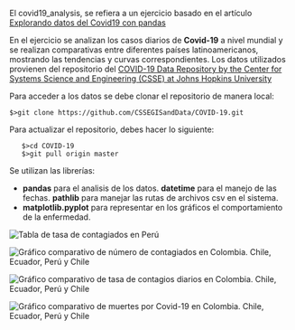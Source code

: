 El covid19_analysis, se refiera a un ejercicio basado en el artículo [Explorando datos del Covid19 con pandas](https://www.seraph.to/python-pandas-covid19-1.html#python-pandas-covid19-1)

En el ejercicio se analizan los casos diarios de **Covid-19** a nivel mundial y se realizan comparativas entre diferentes países latinoamericanos, mostrando las tendencias y curvas correspondientes. Los datos utilizados provienen del repositorio del [COVID-19 Data Repository by the Center for Systems Science and Engineering (CSSE) at Johns Hopkins University](https://github.com/CSSEGISandData/COVID-19)

Para acceder a los datos se debe clonar el repositorio de manera local:

```$>git clone https://github.com/CSSEGISandData/COVID-19.git```

Para actualizar el repositorio, debes hacer lo siguiente:

```
   $>cd COVID-19
   $>git pull origin master

```


Se utilizan las librerías:
* **pandas** para el analisis de los datos.
  **datetime** para el manejo de las fechas.
  **pathlib** para manejar las rutas de archivos csv en el sistema.
* **matplotlib.pyplot** para representar en los gráficos el comportamiento de la enfermedad.


![Tabla de tasa de contagiados en Perú](https://mega.nz/file/SJ9UVIDb#vkwE53IrnxF52t9sm0Brlm5-oF7V0oTv3HjFH_KSopY)

![Gráfico comparativo de número de contagiados en Colombia. Chile, Ecuador, Perú y Chile](https://mega.nz/file/SJ9UVIDb#vkwE53IrnxF52t9sm0Brlm5-oF7V0oTv3HjFH_KSopY)

![Gráfico comparativo de tasa de contagios diarios en Colombia. Chile, Ecuador, Perú y Chile](https://mega.nz/file/WU9BGDJb#2WCF35D8LWy869gIrnKROYka0aF-Xmfyu3hDJl19daw)

![Gráfico comparativo de muertes por Covid-19 en Colombia. Chile, Ecuador, Perú y Chile](https://mega.nz/file/mFEzVIBA#iK0htlkUoS5JrTN7y2kjOREom1eLONzbOtxUSVJ__Rs)
